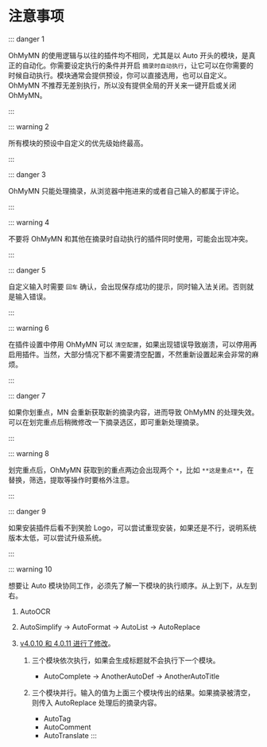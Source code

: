 # 注意事项

::: danger 1

OhMyMN 的使用逻辑与以往的插件均不相同，尤其是以 Auto 开头的模块，是真正的自动化。你需要设定执行的条件并开启 `摘录时自动执行`，让它可以在你需要的时候自动执行。模块通常会提供预设，你可以直接选用，也可以自定义。OhMyMN 不推荐无差别执行，所以没有提供全局的开关来一键开启或关闭 OhMyMN。

:::

::: warning 2

所有模块的预设中自定义的优先级始终最高。

:::

::: danger 3

OhMyMN 只能处理摘录，从浏览器中拖进来的或者自己输入的都属于评论。

:::

::: warning 4

不要将 OhMyMN 和其他在摘录时自动执行的插件同时使用，可能会出现冲突。

:::

::: danger 5

自定义输入时需要 `回车` 确认，会出现保存成功的提示，同时输入法关闭。否则就是输入错误。

:::

::: warning 6

在插件设置中停用 OhMyMN 可以 `清空配置`，如果出现错误导致崩溃，可以停用再启用插件。当然，大部分情况下都不需要清空配置，不然重新设置起来会非常的麻烦。

:::

::: danger 7

如果你划重点，MN 会重新获取新的摘录内容，进而导致 OhMyMN 的处理失效。可以在划完重点后稍微修改一下摘录选区，即可重新处理摘录。

:::

::: warning 8

划完重点后，OhMyMN 获取到的重点两边会出现两个 `*`，比如 `**这是重点**`，在替换，筛选，提取等操作时要格外注意。

:::

::: danger 9

如果安装插件后看不到笑脸 Logo，可以尝试重现安装，如果还是不行，说明系统版本太低，可以尝试升级系统。

:::

::: warning 10

想要让 Auto 模块协同工作，必须先了解一下模块的执行顺序。从上到下，从左到右。

1.  AutoOCR
2.  AutoSimplify -> AutoFormat → AutoList → AutoReplace
3.  [v4.0.10 和 4.0.11 进行了修改](/update.md)。

    1. 三个模块依次执行，如果会生成标题就不会执行下一个模块。

       - AutoComplete → AnotherAutoDef → AnotherAutoTitle

    2. 三个模块并行。输入的值为上面三个模块传出的结果。如果摘录被清空，则传入 AutoReplace 处理后的摘录内容。
       - AutoTag
       - AutoComment
       - AutoTranslate
:::
